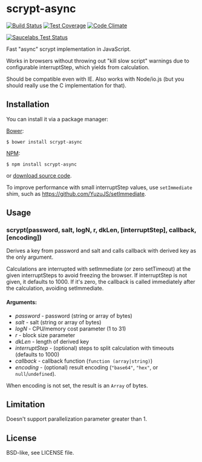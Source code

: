 scrypt-async
============

[![Build Status](https://travis-ci.org/dchest/scrypt-async-js.svg?branch=master)](https://travis-ci.org/dchest/scrypt-async-js)
[![Test Coverage](https://codeclimate.com/github/evilaliv3/scrypt-async-js/badges/coverage.svg)](https://codeclimate.com/github/evilaliv3/scrypt-async-js/coverage)
[![Code Climate](https://codeclimate.com/github/evilaliv3/scrypt-async-js/badges/gpa.svg)](https://codeclimate.com/github/evilaliv3/scrypt-async-js)

[![Saucelabs Test Status](https://saucelabs.com/browser-matrix/dchest.svg?auth=caae471e816fc76f8d9a2c292c5f577e)](https://saucelabs.com/u/dchest)

Fast "async" scrypt implementation in JavaScript.

Works in browsers without throwing out "kill slow script" warnings due to
configurable interruptStep, which yields from calculation.

Should be compatible even with IE. Also works with Node/io.js (but you should really use the C implementation for that).


Installation
------------

You can install it via a package manager:

[Bower](http://bower.io):

    $ bower install scrypt-async

[NPM](https://www.npmjs.org/):

    $ npm install scrypt-async

or [download source code](https://github.com/dchest/scrypt-async-js/releases).


To improve performance with small interruptStep values, use `setImmediate` shim,
such as <https://github.com/YuzuJS/setImmediate>.


Usage
-----

### scrypt(password, salt, logN, r, dkLen, [interruptStep], callback, [encoding])

Derives a key from password and salt and calls callback
with derived key as the only argument.

Calculations are interrupted with setImmediate (or zero setTimeout) at the
given interruptSteps to avoid freezing the browser. If interruptStep is not
given, it defaults to 1000. If it's zero, the callback is called immediately
after the calculation, avoiding setImmediate.

#### Arguments:
	
* *password* - password (string or array of bytes)
* *salt* - salt (string or array of bytes)
* *logN* - CPU/memory cost parameter (1 to 31)
* *r* - block size parameter
* *dkLen* - length of derived key
* *interruptStep* - (optional) steps to split calculation with timeouts (defaults to 1000)
* *callback* - callback function (`function (array|string)`)
* *encoding* - (optional) result encoding (`"base64"`, `"hex"`, or `null`/`undefined`).

When encoding is not set, the result is an `Array` of bytes.


Limitation
----------

Doesn't support parallelization parameter greater than 1.


License
-------

BSD-like, see LICENSE file.
